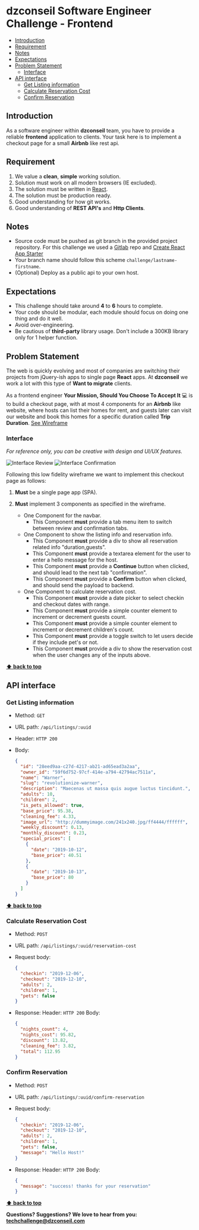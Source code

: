 # dzconseil Software Engineer Challenge - Frontend <!-- omit in toc -->

- [Introduction](#introduction)
- [Requirement](#requirement)
- [Notes](#notes)
- [Expectations](#expectations)
- [Problem Statement](#problem-statement)
  - [Interface](#interface)
- [API interface](#api-interface)
  - [Get Listing information](#get-listing-information)
  - [Calculate Reservation Cost](#calculate-reservation-cost)
  - [Confirm Reservation](#confirm-reservation)

## Introduction

As a software engineer within **dzconseil** team, you have to provide a reliable **frontend** application to clients.
Your task here is to implement a checkout page for a small **Airbnb** like rest api.

## Requirement

1. We value a **clean**, **simple** working solution.
2. Solution must work on all modern browsers (IE excluded).
3. The solution must be written in [React](https://reactjs.org/).
4. The solution must be production ready.
5. Good understanding for how git works.
6. Good understanding of **REST API's** and **Http Clients**.

## Notes

- Source code must be pushed as git branch in the provided project repository. For this challenge we used a [Gitlab](https://gitlab.com/dzconseil/frontend-challenge) repo and [Create React App Starter](https://github.com/facebook/create-react-app)
- Your branch name should follow this scheme `challenge/lastname-firstname`.
- (Optional) Deploy as a public api to your own host.

## Expectations

- This challenge should take around **4** to **6** hours to complete.
- Your code should be modular, each module should focus on doing one thing and do it well.
- Avoid over-engineering.
- Be cautious of **third-party** library usage. Don't include a 300KB library only for 1 helper function.

## Problem Statement

The web is quickly evolving and most of companies are switching their projects from jQuery-ish apps to single page **React** apps.
At **dzconseil** we work a lot with this type of **Want to migrate** clients.

As a frontend engineer **Your Mission, Should You Choose To Accept It** 💻 is to build a checkout page,
with at most 4 components for an **Airbnb** like website, where hosts can list their homes for rent,
and guests later can visit our website and book this homes for a specific duration called **Trip Duration**. [See Wireframe](#interface)

### Interface

_For reference only, you can be creative with design and UI/UX features._

![Interface Review](../assets/review_tab.png)
![Interface Confirmation](../assets/confirmation_tab.png)

Following this low fidelity wireframe we want to implement this checkout page as follows:

1. **Must** be a single page app (SPA).
2. **Must** implement 3 components as specified in the wireframe.

   - One Component for the navbar.
     - This Component **must** provide a tab menu item to switch between review and confirmation tabs.
   - One Component to show the listing info and reservation info.
     - This Component **must** provide a div to show all reservation related info "duration,guests".
     - This Component **must** provide a textarea element for the user to enter a hello message for the host.
     - This Component **must** provide a **Continue** button when clicked, and should lead to the next tab "confirmation".
     - This Component **must** provide a **Confirm** button when clicked, and should send the payload to backend.
   - One Component to calculate reservation cost.
     - This Component **must** provide a date picker to select checkin and checkout dates with range.
     - This Component **must** provide a simple counter element to increment or decrement guests count.
     - This Component **must** provide a simple counter element to increment or decrement children's count.
     - This Component **must** provide a toggle switch to let users decide if they include pet's or not.
     - This Component **must** provide a div to show the reservation cost when the user changes any of the inputs above.

**[⬆ back to top](#introduction)**

## API interface

### Get Listing information

- Method: `GET`
- URL path: `/api/listings/:uuid`
- Header: `HTTP 200`
- Body:

  ```json
  {
    "id": "28eed9aa-c27d-4217-ab21-ad65ead3a2aa",
    "owner_id": "59f6d752-97cf-414e-a794-42794ac7511a",
    "name": "Warner",
    "slug": "revolutionize-warner",
    "description": "Maecenas ut massa quis augue luctus tincidunt.",
    "adults": 10,
    "children": 2,
    "is_pets_allowed": true,
    "base_price": 95.38,
    "cleaning_fee": 4.33,
    "image_url": "http://dummyimage.com/241x240.jpg/ff4444/ffffff",
    "weekly_discount": 0.13,
    "monthly_discount": 0.23,
    "special_prices": [
      {
        "date": "2019-10-12",
        "base_price": 40.51
      },
      {
        "date": "2019-10-13",
        "base_price": 80
      }
    ]
  }
  ```

**[⬆ back to top](#introduction)**

### Calculate Reservation Cost

- Method: `POST`
- URL path: `/api/listings/:uuid/reservation-cost`

- Request body:

  ```json
  {
    "checkin": "2019-12-06",
    "checkout": "2019-12-10",
    "adults": 2,
    "children": 1,
    "pets": false
  }
  ```

- Response:
  Header: `HTTP 200`
  Body:

  ```json
  {
    "nights_count": 4,
    "nights_cost": 95.82,
    "discount": 13.82,
    "cleaning_fee": 3.82,
    "total": 112.95
  }
  ```

### Confirm Reservation

- Method: `POST`
- URL path: `/api/listings/:uuid/confirm-reservation`

- Request body:

  ```json
  {
    "checkin": "2019-12-06",
    "checkout": "2019-12-10",
    "adults": 2,
    "children": 1,
    "pets": false,
    "message": "Hello Host!"
  }
  ```

- Response:
  Header: `HTTP 200`
  Body:

  ```json
  {
    "message": "success! thanks for your reservation"
  }
  ```

**[⬆ back to top](#introduction)**

**Questions? Suggestions? We love to hear from you: <techchallenge@dzconseil.com>**
